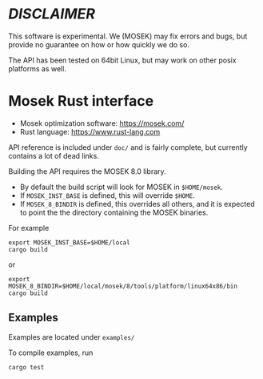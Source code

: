 # *DISCLAIMER*

This software is experimental. We (MOSEK) may fix errors and bugs, but provide
no guarantee on how or how quickly we do so.

The API has been tested on 64bit Linux, but may work on other posix platforms as well.

# Mosek Rust interface

- Mosek optimization software: https://mosek.com/
- Rust language: https://www.rust-lang.com

API reference is included under `doc/` and is fairly complete, but currently contains a lot of dead links.

Building the API requires the MOSEK 8.0 library.
- By default the build script will look for MOSEK in `$HOME/mosek`.
- If `MOSEK_INST_BASE` is defined, this will override `$HOME`.
- If `MOSEK_8_BINDIR` is defined, this overrides all others, and it is
  expected to point the the directory containing the MOSEK binaries.

For example
```
export MOSEK_INST_BASE=$HOME/local
cargo build
```
or
```
export MOSEK_8_BINDIR=$HOME/local/mosek/8/tools/platform/linux64x86/bin
cargo build
```

## Examples

Examples are located under `examples/`

To compile examples, run

```
cargo test
```

